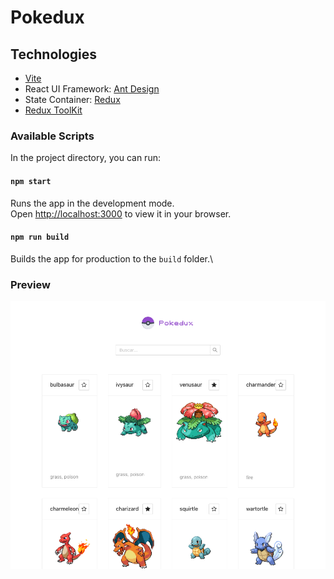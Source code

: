 # Pokedux

## Technologies

- [Vite](https://vitejs.dev/)
- React UI Framework: [Ant Design](https://ant.design/)
- State Container: [Redux](https://redux.js.org/)
- [Redux ToolKit](https://redux-toolkit.js.org/)

### Available Scripts

In the project directory, you can run:

#### `npm start`

Runs the app in the development mode.\
Open [http://localhost:3000](http://localhost:3000) to view it in your browser.

#### `npm run build`

Builds the app for production to the `build` folder.\

### Preview

![Preview Pokedux](./public/pokedux-preview.png)
